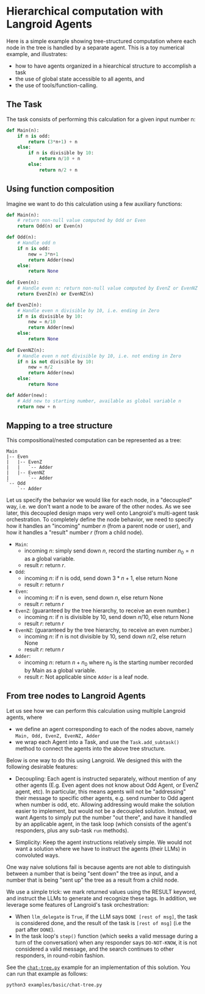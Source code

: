 # Hierarchical computation with Langroid Agents 

Here is a simple example showing tree-structured computation
where each node in the tree is handled by a separate agent.
This is a toy numerical example, and illustrates:

- how to have agents organized in a hiearchical structure to accomplish a task 
- the use of global state accessible to all agents, and 
- the use of tools/function-calling.

## The Task

The task consists of performing this calculation for a given input number n:

```python
def Main(n):
    if n is odd:
        return (3*n+1) + n
    else:
        if n is divisible by 10:
            return n/10 + n
        else:
            return n/2 + n
```

## Using function composition

Imagine we want to do this calculation using a few auxiliary functions:

```python
def Main(n):
    # return non-null value computed by Odd or Even
    return Odd(n) or Even(n)

def Odd(n):
    # Handle odd n
    if n is odd:
        new = 3*n+1
        return Adder(new)
    else:
        return None
    
def Even(n):
    # Handle even n: return non-null value computed by EvenZ or EvenNZ
    return EvenZ(n) or EvenNZ(n)

def EvenZ(n):
    # Handle even n divisible by 10, i.e. ending in Zero
    if n is divisible by 10:
        new = n/10
        return Adder(new)
    else:
        return None
    
def EvenNZ(n):
    # Handle even n not divisible by 10, i.e. not ending in Zero
    if n is not divisible by 10:
        new = n/2
        return Adder(new)
    else:
        return None  

def Adder(new):
    # Add new to starting number, available as global variable n
    return new + n
```

## Mapping to a tree structure

This compositional/nested computation can be represented as a tree:

```plaintext
Main
|-- Even
|   |-- EvenZ
|   |   `-- Adder
|   |-- EvenNZ
|       `-- Adder
`-- Odd
    `-- Adder
```

Let us specify the behavior we would like for each node, in a 
"decoupled" way, i.e. we don't want a node to be aware of the other nodes.
As we see later, this decoupled design maps very well onto Langroid's
multi-agent task orchestration. To completely define the node behavior,
we need to specify how it handles an "incoming" number $n$ (from a parent node 
or user), and how it handles a "result" number $r$ (from a child node).

- `Main`: 
    - incoming $n$: simply send down $n$, record the starting number $n_0 = n$ as a global variable. 
    - result $r$: return $r$.
- `Odd`: 
    - incoming $n$: if n is odd, send down $3*n+1$, else return None
    - result $r$: return $r$
- `Even`: 
    - incoming $n$: if n is even, send down $n$, else return None
    - result $r$: return $r$
- `EvenZ`: (guaranteed by the tree hierarchy, to receive an even number.)  
    - incoming $n$: if n is divisible by 10, send down $n/10$, else return None
    - result $r$: return $r$
- `EvenNZ`: (guaranteed by the tree hierarchy, to receive an even number.)
    - incoming $n$: if n is not divisible by 10, send down $n/2$, else return None
    - result $r$: return $r$
- `Adder`:
    - incoming $n$: return $n + n_0$ where $n_0$ is the 
    starting number recorded by Main as a global variable.
    - result $r$: Not applicable since `Adder` is a leaf node.
  
## From tree nodes to Langroid Agents 

Let us see how we can perform this calculation using multiple Langroid agents, where

- we define an agent corresponding to each of the nodes above, namely `Main, Odd, EvenZ, EvenNZ, Adder`
- we wrap each Agent into a Task, and use the `Task.add_subtask()` method to connect the agents into 
  the above tree structure.

Below is one way to do this using Langroid. We designed this with the following
desirable features:

- Decoupling: Each agent is instructed separately, without mention of any other agents
  (E.g. Even agent does not know about Odd Agent, or EvenZ agent, etc).
  In particular, this means agents will not be "addressing" their message
  to specific other agents, e.g. send number to Odd agent when number is odd,
  etc. Allowing addressing would make the solution easier to implement,
  but would not be a decoupled solution.
  Instead, we want Agents to simply put the number "out there", and have it handled
  by an applicable agent, in the task loop (which consists of the agent's responders,
  plus any sub-task `run` methods).

- Simplicity: Keep the agent instructions relatively simple. We would not want a solution
  where we have to instruct the agents (their LLMs) in convoluted ways. 

One way naive solutions fail is because agents are not able to distinguish between
a number that is being "sent down" the tree as input, and a number that is being
"sent up" the tree as a result from a child node.

We use a simple trick: we mark returned values using the RESULT keyword,
and instruct the LLMs to generate and recognize these tags. In addition,
we leverage some features of Langroid's task orchestration:

- When `llm_delegate` is `True`, if the LLM says `DONE [rest of msg]`, the task is
  considered done, and the result of the task is `[rest of msg]` (i.e the part after `DONE`).
- In the task loop's `step()` function (which seeks a valid message during a turn of
  the conversation) when any responder says `DO-NOT-KNOW`, it is not considered a valid
  message, and the search continues to other responders, in round-robin fashion.

See the [`chat-tree.py`](https://github.com/langroid/langroid/blob/main/examples/basic/chat-tree.py) 
example for an implementation of this solution. You can run that example as follows:
```bash
python3 examples/basic/chat-tree.py
```
